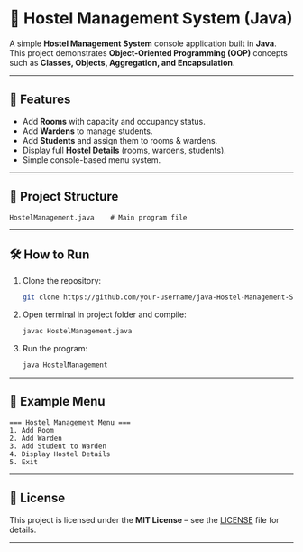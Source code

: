 # 🏨 Hostel Management System (Java)

A simple **Hostel Management System** console application built in **Java**.  
This project demonstrates **Object-Oriented Programming (OOP)** concepts such as **Classes, Objects, Aggregation, and Encapsulation**.

---

## 🚀 Features
- Add **Rooms** with capacity and occupancy status.
- Add **Wardens** to manage students.
- Add **Students** and assign them to rooms & wardens.
- Display full **Hostel Details** (rooms, wardens, students).
- Simple console-based menu system.

---

## 📂 Project Structure
```
HostelManagement.java    # Main program file
```

---

## 🛠️ How to Run
1. Clone the repository:
   ```bash
   git clone https://github.com/your-username/java-Hostel-Management-System.git
   ```
2. Open terminal in project folder and compile:
   ```bash
   javac HostelManagement.java
   ```
3. Run the program:
   ```bash
   java HostelManagement
   ```

---

## 📸 Example Menu
```
=== Hostel Management Menu ===
1. Add Room
2. Add Warden
3. Add Student to Warden
4. Display Hostel Details
5. Exit
```

---

## 📜 License
This project is licensed under the **MIT License** – see the [LICENSE](LICENSE) file for details.

---
